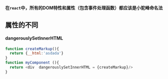 **在`react`中，所有的DOM特性和属性（包含事件处理函数）都应该是小驼峰命名法**


## 属性的不同

#### dangerouslySetInnerHTML 


```javascript
function createMarkup(){
  return {__html:'asdada'}
}
function myComponent (){
  return <div  dangerouslySetInnerHTML = {createMarkup}/>
}
```